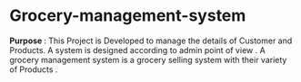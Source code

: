 # Grocery-management-system <br>
<b> Purpose </b> : This Project is Developed to manage the details of Customer and Products. A system is designed according to admin point of view . A grocery management system is a grocery selling system with their variety of Products .
